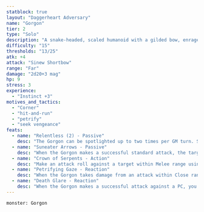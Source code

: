 ```yaml
---
statblock: true
layout: "Daggerheart Adversary"
name: "Gorgon"
tier: 2
type: "Solo"
description: "A snake-headed, scaled humanoid with a gilded bow, enraged that their peace has been disturbed."
difficulty: "15"
thresholds: "13/25"
atk: +4
attack: "Sinew Shortbow"
range: "Far"
damage: "2d20+3 mag"
hp: 9
stress: 3
experience:
  - "Instinct +3"
motives_and_tactics:
  - "Corner"
  - "hit-and-run"
  - "petrify"
  - "seek vengeance"
feats:
  - name: "Relentless (2) - Passive"
    desc: "The Gorgon can be spotlighted up to two times per GM turn. Spend Fear as usual to spotlight them."
  - name: "Suneater Arrows - Passive"
    desc: "When the Gorgon makes a successful standard attack, the target Glows until the end of the scene and can’t become Hidden. Attack rolls made against a Glowing target have advantage."
  - name: "Crown of Serpents - Action"
    desc: "Make an attack roll against a target within Melee range using the Gorgon’s protective snakes. On a success, mark Stress to deal 2d10+4 physical damage and the target must mark a Stress."
  - name: "Petrifying Gaze - Reaction"
    desc: "When the Gorgon takes damage from an attack within Close range, you can spend a Fear to force the attacker to make an Instinct Reaction Roll. On a failure, they begin to turn to stone, marking a HP and starting a Petrification Countdown (4). This countdown ticks down when the Gorgon is attacked. When it triggers, the target must make a death move. If the Gorgon is defeated, all petrification countdowns end."
  - name: "Death Glare - Reaction"
    desc: "When the Gorgon makes a successful attack against a PC, you gain a Fear."
---
```


```statblock
monster: Gorgon
```